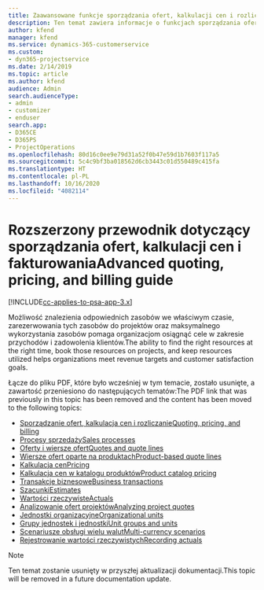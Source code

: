 ```yaml
---
title: Zaawansowane funkcje sporządzania ofert, kalkulacji cen i rozliczania
description: Ten temat zawiera informacje o funkcjach sporządzania ofert, kalkulacji cen i rozliczania w programie Project Service Automation.
author: kfend
manager: kfend
ms.service: dynamics-365-customerservice
ms.custom:
- dyn365-projectservice
ms.date: 2/14/2019
ms.topic: article
ms.author: kfend
audience: Admin
search.audienceType:
- admin
- customizer
- enduser
search.app:
- D365CE
- D365PS
- ProjectOperations
ms.openlocfilehash: 80d16c0ee9e79d31a52f0b47e59d1b7603f117a5
ms.sourcegitcommit: 5c4c9bf3ba018562d6cb3443c01d550489c415fa
ms.translationtype: HT
ms.contentlocale: pl-PL
ms.lasthandoff: 10/16/2020
ms.locfileid: "4082114"
---
```

# <a name="advanced-quoting-pricing-and-billing-guide"></a><span data-ttu-id="548eb-103">Rozszerzony przewodnik dotyczący sporządzania ofert, kalkulacji cen i fakturowania</span><span class="sxs-lookup"><span data-stu-id="548eb-103">Advanced quoting, pricing, and billing guide</span></span>

[!INCLUDE[cc-applies-to-psa-app-3.x](../../includes/cc-applies-to-psa-app-3x.md)]

<span data-ttu-id="548eb-104">Możliwość znalezienia odpowiednich zasobów we właściwym czasie, zarezerwowania tych zasobów do projektów oraz maksymalnego wykorzystania zasobów pomaga organizacjom osiągnąć cele w zakresie przychodów i zadowolenia klientów.</span><span class="sxs-lookup"><span data-stu-id="548eb-104">The ability to find the right resources at the right time, book those resources on projects, and keep resources utilized helps organizations meet revenue targets and customer satisfaction goals.</span></span> 

<span data-ttu-id="548eb-105">Łącze do pliku PDF, które było wcześniej w tym temacie, zostało usunięte, a zawartość przeniesiono do następujących tematów:</span><span class="sxs-lookup"><span data-stu-id="548eb-105">The PDF link that was previously in this topic has been removed and the content has been moved to the following topics:</span></span>

- [<span data-ttu-id="548eb-106">Sporządzanie ofert, kalkulacja cen i rozliczanie</span><span class="sxs-lookup"><span data-stu-id="548eb-106">Quoting, pricing, and billing</span></span>](../quote-bill-price.md)
- [<span data-ttu-id="548eb-107">Procesy sprzedaży</span><span class="sxs-lookup"><span data-stu-id="548eb-107">Sales processes</span></span>](../basic-sales-process.md)
- [<span data-ttu-id="548eb-108">Oferty i wiersze ofert</span><span class="sxs-lookup"><span data-stu-id="548eb-108">Quotes and quote lines</span></span>](../basic-quote-lines.md)
- [<span data-ttu-id="548eb-109">Wiersze ofert oparte na produktach</span><span class="sxs-lookup"><span data-stu-id="548eb-109">Product-based quote lines</span></span>](../product-based-quote-lines.md)
- [<span data-ttu-id="548eb-110">Kalkulacja cen</span><span class="sxs-lookup"><span data-stu-id="548eb-110">Pricing</span></span>](../basic-pricing.md)
- [<span data-ttu-id="548eb-111">Kalkulacja cen w katalogu produktów</span><span class="sxs-lookup"><span data-stu-id="548eb-111">Product catalog pricing</span></span>](../product-catalog-pricing.md)
- [<span data-ttu-id="548eb-112">Transakcje biznesowe</span><span class="sxs-lookup"><span data-stu-id="548eb-112">Business transactions</span></span>](../basic-business-transactions.md)
- [<span data-ttu-id="548eb-113">Szacunki</span><span class="sxs-lookup"><span data-stu-id="548eb-113">Estimates</span></span>](../estimates.md)
- [<span data-ttu-id="548eb-114">Wartości rzeczywiste</span><span class="sxs-lookup"><span data-stu-id="548eb-114">Actuals</span></span>](../actuals.md)
- [<span data-ttu-id="548eb-115">Analizowanie ofert projektów</span><span class="sxs-lookup"><span data-stu-id="548eb-115">Analyzing project quotes</span></span>](../basic-analyzing-quotes.md)
- [<span data-ttu-id="548eb-116">Jednostki organizacyjne</span><span class="sxs-lookup"><span data-stu-id="548eb-116">Organizational units</span></span>](../advanced-organizational.md)
- [<span data-ttu-id="548eb-117">Grupy jednostek i jednostki</span><span class="sxs-lookup"><span data-stu-id="548eb-117">Unit groups and units</span></span>](../advanced-units.md)
- [<span data-ttu-id="548eb-118">Scenariusze obsługi wielu walut</span><span class="sxs-lookup"><span data-stu-id="548eb-118">Multi-currency scenarios</span></span>](../advanced-currency.md)
- [<span data-ttu-id="548eb-119">Rejestrowanie wartości rzeczywistych</span><span class="sxs-lookup"><span data-stu-id="548eb-119">Recording actuals</span></span>](../advanced-actuals.md)

> [!NOTE]
> <span data-ttu-id="548eb-120">Ten temat zostanie usunięty w przyszłej aktualizacji dokumentacji.</span><span class="sxs-lookup"><span data-stu-id="548eb-120">This topic will be removed in a future documentation update.</span></span> 
